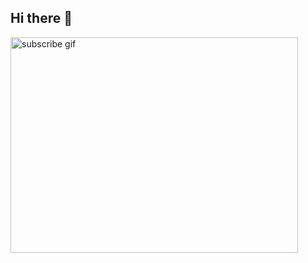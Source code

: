 ## Hi there 👋
<img src="https://i.pinimg.com/originals/4f/0b/a8/4f0ba8810e0e0d5489dc8ba8ad09f0ff.gif" alt="subscribe gif" width="460" height="345">
<!--
**goldfishthebountyhunter/goldfishthebountyhunter** is a ✨ _special_ ✨ repository because its `README.md` (this file) appears on your GitHub profile.

Here are some ideas to get you started:

- 🔭 I’m currently working on ...
- 🌱 I’m currently learning ...
- 👯 I’m looking to collaborate on ...
- 🤔 I’m looking for help with ...
- 💬 Ask me about ...
- 📫 How to reach me: ...
- 😄 Pronouns: ...
- ⚡ Fun fact: ...
-->
